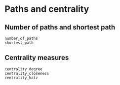 # Paths and centrality

## Number of paths and shortest path

```@docs
number_of_paths
shortest_path
```

## Centrality measures

```@docs
centrality_degree
centrality_closeness
centrality_katz
```
